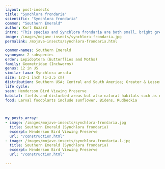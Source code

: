 ```yaml
---
layout: post-insects
title: "Synchlora frondaria"
scientific: "Synchlora frondaria"
common: "Southern Emerald"
author: Kurt Buzard
intro: "This species and Synchlora frondaria are both small, bright green Emeralds, with narrow white antemedian and postmedian lines, a dorsal white stripe on the abdomen, and with little or no red on the wings. In S. aerata, the lines on the wings are fairly even, particularly on the forewing, and are usually only slightly dentate or waved, if at all. In S. frondaria, the lines are much more conspicuously dentate and there is a strong outward bulge in the postmedian of both wings located between M3 and Cu2 (some aerata show a slight offset in the postmedian on the hindwings but not on the forewings). Nemoria bifilata has a similar white abdominal stripe, but has a red terminal line that is absent in both of our Synchlora species. Larvae take on the colors of their host plant and employ decorative crypsis by attaching plant material to themselves."
image: /images/mojave-insects/synchlora-frondaria.jpg
permalink: /mojave-insects/synchlora-frondaria.html

common-names: Southern Emerald
synonyms: 2 subspecies
order: Lepidoptera (Butterflies and Moths)
family: Geometridae (Inchworms)
genus: 12 in US
similar-taxa: Synchlora aerata
size: 1/2-1 inch (1-2.5 cm)
distribution: Southern USA; Central and South America; Greater & Lesser Antilles
life cycle: 
seen: Henderson Bird Viewing Preserve
habitat: fields and disturbed areas but also natural habitats such as marshes, lake and river shorelines
food: Larval foodplants include sunflower, Bidens, Rudbeckia
 
   

my_posts_array:
- image: /images/mojave-insects/synchlora-frondaria.jpg
  title: Southern Emerald (Synchlora frondaria)
  excerpt: Henderson Bird Viewing Preserve
  url: "/construction.html"
- image: /images/mojave-insects/synchlora-frondaria-1.jpg
  title: Southern Emerald (Synchlora frondaria)
  excerpt: Henderson Bird Viewing Preserve
  url: "/construction.html"
 
---
```

  
  
 <p></p>
  